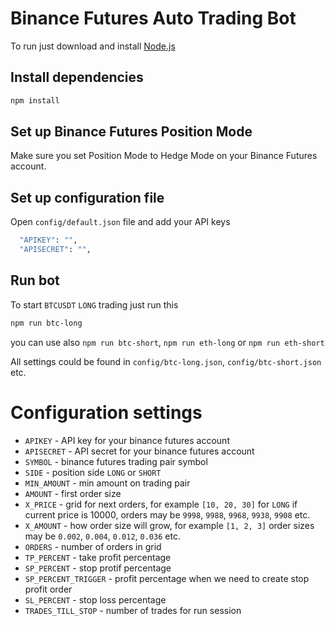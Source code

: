 # Binance Futures Auto Trading Bot

To run just download and install [Node.js](https://nodejs.org/)

## Install dependencies

```sh
npm install
```

## Set up Binance Futures Position Mode

Make sure you set Position Mode to Hedge Mode on your Binance Futures account.

## Set up configuration file

Open `config/default.json` file and add your API keys

```sh
  "APIKEY": "",
  "APISECRET": "",
```

## Run bot

To start `BTCUSDT` `LONG` trading just run this

```sh
npm run btc-long
```

you can use also `npm run btc-short`, `npm run eth-long` or `npm run eth-short`

All settings could be found in `config/btc-long.json`, `config/btc-short.json` etc.

# Configuration settings

* `APIKEY` - API key for your binance futures account
* `APISECRET` - API secret for your binance futures account
* `SYMBOL` - binance futures trading pair symbol
* `SIDE` - position side `LONG` or `SHORT`
* `MIN_AMOUNT` - min amount on trading pair
* `AMOUNT` - first order size
* `X_PRICE` - grid for next orders, for example `[10, 20, 30]` for `LONG` if current price is 10000, orders may be `9998`, `9988`, `9968`, `9938`, `9908` etc.
* `X_AMOUNT` - how order size will grow, for example `[1, 2, 3]` order sizes may be `0.002`, `0.004`, `0.012`, `0.036` etc.
* `ORDERS` - number of orders in grid
* `TP_PERCENT` - take profit percentage
* `SP_PERCENT` - stop protif percentage
* `SP_PERCENT_TRIGGER` - profit percentage when we need to create stop profit order
* `SL_PERCENT` - stop loss percentage
* `TRADES_TILL_STOP` - number of trades for run session

